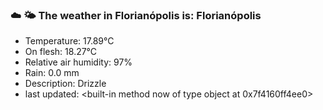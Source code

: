### ☁️ 🌤️  The weather in Florianópolis is: Florianópolis

- Temperature: 17.89°C
- On flesh: 18.27°C
- Relative air humidity: 97%
- Rain: 0.0 mm
- Description: Drizzle
- last updated: <built-in method now of type object at 0x7f4160ff4ee0>
